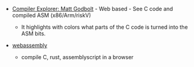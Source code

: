 

* [Compiler Explorer: Matt Godbolt](https://godbolt.org/) - Web based - See C code and compiled ASM (x86/Arm/riskV)
    * It highlights with colors what parts of the C code is turned into the ASM bits.

* [webassembly](https://webassembly.studio/)
    * compile C, rust, assemblyscript in a browser
